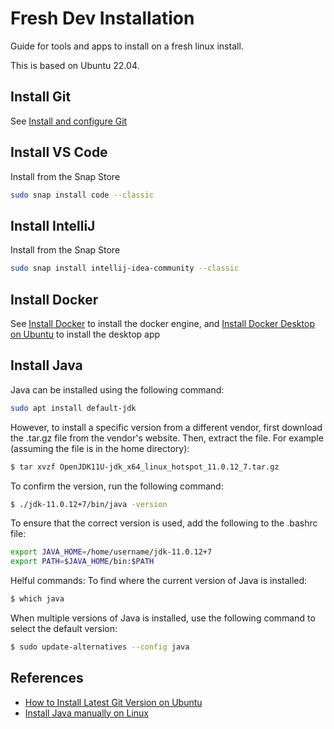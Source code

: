 # Fresh Dev Installation
Guide for tools and apps to install on a fresh linux install.  

This is based on Ubuntu 22.04.

## Install Git

See [Install and configure Git](../dev/install-and-configure-git.md)

## Install VS Code
Install from the Snap Store
    
```bash 
sudo snap install code --classic
```
## Install IntelliJ

Install from the Snap Store

```bash
sudo snap install intellij-idea-community --classic
```

## Install Docker
See [Install Docker](https://docs.docker.com/engine/install/ubuntu/#install-using-the-repository) to install the docker engine, and [Install Docker Desktop on Ubuntu](https://docs.docker.com/desktop/install/ubuntu/) to install the desktop app


## Install Java
Java can be installed using the following command:

```bash
sudo apt install default-jdk
```

However, to install a specific version from a different vendor, first download the .tar.gz file from the vendor's website.  Then, extract the file.  For example (assuming the file is in the home directory):

```bash
$ tar xvzf OpenJDK11U-jdk_x64_linux_hotspot_11.0.12_7.tar.gz
```

To confirm the version, run the following command:

```bash 
$ ./jdk-11.0.12+7/bin/java -version
```

To ensure that the correct version is used, add the following to the .bashrc file:

```bash
export JAVA_HOME=/home/username/jdk-11.0.12+7
export PATH=$JAVA_HOME/bin:$PATH
```
Helful commands:
To find where the current version of Java is installed:
```bash
$ which java
```

When multiple versions of Java is installed, use the following command to select the default version:
```bash 
$ sudo update-alternatives --config java
```

## References
- [How to Install Latest Git Version on Ubuntu](https://itsfoss.com/install-git-ubuntu/)
- [Install Java manually on Linux](https://opensource.com/article/21/9/install-java-manually-linux)